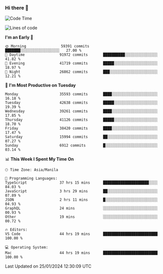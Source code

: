 ### Hi there 👋

<!--START_SECTION:waka-->
![Code Time](http://img.shields.io/badge/Code%20Time-4%2C794%20hrs%2013%20mins-blue)

![Lines of code](https://img.shields.io/badge/From%20Hello%20World%20I%27ve%20Written-104.6%20million%20lines%20of%20code-blue)

**I'm an Early 🐤** 

```text
🌞 Morning                59391 commits       ███████░░░░░░░░░░░░░░░░░░   27.00 % 
🌆 Daytime                91972 commits       ██████████░░░░░░░░░░░░░░░   41.82 % 
🌃 Evening                41719 commits       █████░░░░░░░░░░░░░░░░░░░░   18.97 % 
🌙 Night                  26862 commits       ███░░░░░░░░░░░░░░░░░░░░░░   12.21 % 
```
📅 **I'm Most Productive on Tuesday** 

```text
Monday                   35593 commits       ████░░░░░░░░░░░░░░░░░░░░░   16.18 % 
Tuesday                  42638 commits       █████░░░░░░░░░░░░░░░░░░░░   19.39 % 
Wednesday                39261 commits       ████░░░░░░░░░░░░░░░░░░░░░   17.85 % 
Thursday                 41126 commits       █████░░░░░░░░░░░░░░░░░░░░   18.70 % 
Friday                   38420 commits       ████░░░░░░░░░░░░░░░░░░░░░   17.47 % 
Saturday                 15994 commits       ██░░░░░░░░░░░░░░░░░░░░░░░   07.27 % 
Sunday                   6912 commits        █░░░░░░░░░░░░░░░░░░░░░░░░   03.14 % 
```


📊 **This Week I Spent My Time On** 

```text
🕑︎ Time Zone: Asia/Manila

💬 Programming Languages: 
TypeScript               37 hrs 15 mins      █████████████████████░░░░   84.03 % 
JavaScript               3 hrs 29 mins       ██░░░░░░░░░░░░░░░░░░░░░░░   07.89 % 
JSON                     2 hrs 11 mins       █░░░░░░░░░░░░░░░░░░░░░░░░   04.93 % 
GraphQL                  24 mins             ░░░░░░░░░░░░░░░░░░░░░░░░░   00.93 % 
Other                    19 mins             ░░░░░░░░░░░░░░░░░░░░░░░░░   00.72 % 

🔥 Editors: 
VS Code                  44 hrs 19 mins      █████████████████████████   100.00 % 

💻 Operating System: 
Mac                      44 hrs 19 mins      █████████████████████████   100.00 % 
```


 Last Updated on 25/01/2024 12:30:09 UTC
<!--END_SECTION:waka-->


<!--
**rad182/rad182** is a ✨ _special_ ✨ repository because its `README.md` (this file) appears on your GitHub profile.

Here are some ideas to get you started:

- 🔭 I’m currently working on ...
- 🌱 I’m currently learning ...
- 👯 I’m looking to collaborate on ...
- 🤔 I’m looking for help with ...
- 💬 Ask me about ...
- 📫 How to reach me: ...
- 😄 Pronouns: ...
- ⚡ Fun fact: ...
-->
